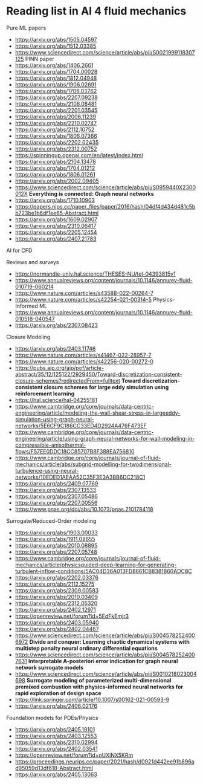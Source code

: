 # Reading list in AI 4 fluid mechanics

Pure ML papers

- https://arxiv.org/abs/1505.04597
- https://arxiv.org/abs/1512.03385
- https://www.sciencedirect.com/science/article/abs/pii/S0021999118307125 PINN paper
- https://arxiv.org/abs/1406.2661
- https://arxiv.org/abs/1704.00028
- https://arxiv.org/abs/1812.04948
- https://arxiv.org/abs/1906.02691
- https://arxiv.org/abs/1706.03762
- https://arxiv.org/abs/2207.09238
- https://arxiv.org/abs/2108.08481
- https://arxiv.org/abs/2201.03545
- https://arxiv.org/abs/2006.11239
- https://arxiv.org/abs/2210.02747
- https://arxiv.org/abs/2112.10752
- https://arxiv.org/abs/1806.07366
- https://arxiv.org/abs/2202.02435
- https://arxiv.org/abs/2312.00752
- https://spinningup.openai.com/en/latest/index.html
- https://arxiv.org/abs/2104.13478
- https://arxiv.org/abs/1704.01212
- https://arxiv.org/abs/1806.01261
- https://arxiv.org/abs/2002.09405
- https://www.sciencedirect.com/science/article/abs/pii/S0959440X2300012X **Everything is connected: Graph neural networks**
- https://arxiv.org/abs/1710.10903
- https://papers.nips.cc/paper_files/paper/2016/hash/04df4d434d481c5bb723be1b6df1ee65-Abstract.html
- https://arxiv.org/abs/1609.02907
- https://arxiv.org/abs/2310.06417
- https://arxiv.org/abs/2205.12454
- https://arxiv.org/abs/2407.21783

 AI for CFD

Reviews and surveys

- https://normandie-univ.hal.science/THESES-NU/tel-04393815v1
- https://www.annualreviews.org/content/journals/10.1146/annurev-fluid-010719-060214
- https://www.nature.com/articles/s43588-022-00264-7
- https://www.nature.com/articles/s42254-021-00314-5 Physics-Informed ML
- https://www.annualreviews.org/content/journals/10.1146/annurev-fluid-010518-040547
- https://arxiv.org/abs/2307.08423

Closure  Modeling

- https://arxiv.org/abs/2403.11746
- https://www.nature.com/articles/s41467-022-28957-7
- https://www.nature.com/articles/s42256-020-00272-0
- https://pubs.aip.org/aip/pof/article-abstract/35/12/125122/2929450/Toward-discretization-consistent-closure-schemes?redirectedFrom=fulltext **Toward discretization-consistent closure schemes for large eddy simulation using reinforcement learning**
- https://hal.science/hal-04255181
- https://www.cambridge.org/core/journals/data-centric-engineering/article/modeling-the-wall-shear-stress-in-largeeddy-simulation-using-graph-neural-networks/5E6CF9C186CC33ED4D2924A476F473EF
- https://www.cambridge.org/core/journals/data-centric-engineering/article/using-graph-neural-networks-for-wall-modeling-in-compressible-anisothermal-flows/F57EE0DDC18CC85707B8F388EA756810
- https://www.cambridge.org/core/journals/journal-of-fluid-mechanics/article/abs/subgrid-modelling-for-twodimensional-turbulence-using-neural-networks/10EDED1AEAA52C35F3E3A3BB6DC218C1
- https://arxiv.org/abs/2409.07769
- https://arxiv.org/abs/2307.13533
- https://arxiv.org/abs/2307.05486
- https://arxiv.org/abs/2207.00556
- https://www.pnas.org/doi/abs/10.1073/pnas.2101784118

Surrogate/Reduced-Order modeling

- https://arxiv.org/abs/1903.00033
- https://arxiv.org/abs/1911.08655
- https://arxiv.org/abs/2010.08895
- https://arxiv.org/abs/2207.05748
- https://www.cambridge.org/core/journals/journal-of-fluid-mechanics/article/physicsguided-deep-learning-for-generating-turbulent-inflow-conditions/5AC04D36A013FD8661CB8381860ADC8C
- https://arxiv.org/abs/2202.03376
- https://arxiv.org/abs/2112.15275
- https://arxiv.org/abs/2309.00583
- https://arxiv.org/abs/2010.03409
- https://arxiv.org/abs/2312.05320
- https://arxiv.org/abs/2402.12971
- https://openreview.net/forum?id=5EdFkEmjr3
- https://arxiv.org/abs/2403.05940
- https://arxiv.org/abs/2402.04467
- https://www.sciencedirect.com/science/article/abs/pii/S0045782524006972 **Divide and conquer: Learning chaotic dynamical systems with multistep penalty neural ordinary differential equations**
- https://www.sciencedirect.com/science/article/abs/pii/S0045782524007631 **Interpretable A-posteriori error indication for graph neural network surrogate models**
- https://www.sciencedirect.com/science/article/abs/pii/S0010218023004698 **Surrogate modeling of parameterized multi-dimensional premixed combustion with physics-informed neural networks for rapid exploration of design space**
- https://link.springer.com/article/10.1007/s00162-021-00593-9
- https://arxiv.org/abs/2406.02176

Foundation models for PDEs/Physics

- https://arxiv.org/abs/2405.19101
- https://arxiv.org/abs/2403.12553
- https://arxiv.org/abs/2310.02994
- https://arxiv.org/abs/2402.03541
- https://openreview.net/forum?id=oUXiNX5KRm
- https://proceedings.neurips.cc/paper/2021/hash/d0921d442ee91b896ad95059d13df618-Abstract.html
- https://arxiv.org/abs/2405.13063